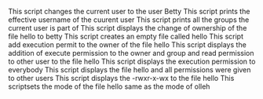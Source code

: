 This script changes the current user to the user Betty
This script prints the effective username of the cuurent user
This script prints all the groups the current user is part of
This script displays the change of ownership of the file hello to betty
This script creates an empty file called hello
This script add execution permit to the owner of the file hello
This script displays the addition of execute permission to the owner and group and read permission to other user to the file hello
This script displays the execution permission to everybody
This script displays the file hello and all permissions were given to other users
This script displays the -rwxr-x-wx to the file hello
This scriptsets the mode of the file hello same as the mode of olleh
